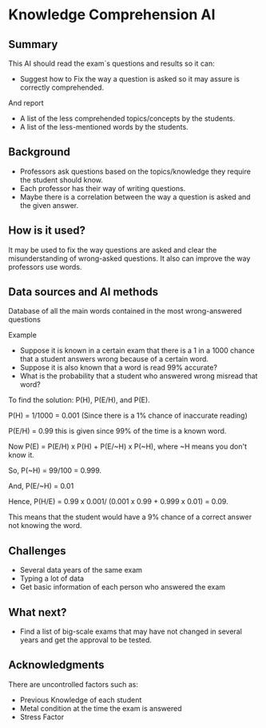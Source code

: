 # Knowledge Comprehension AI

## Summary
This AI should read the exam´s questions and results so it can:
* Suggest how to Fix the way a question is asked so it may assure is correctly comprehended.

And report
* A list of the less comprehended topics/concepts by the students.
* A list of the less-mentioned words by the students.

## Background
* Professors ask questions based on the topics/knowledge they require the student should know. 
* Each professor has their way of writing questions.
* Maybe there is a correlation between the way a question is asked and the given answer.

## How is it used?
It may be used to fix the way questions are asked and clear the misunderstanding of wrong-asked questions. 
It also can improve the way professors use words.

## Data sources and AI methods
Database of all the main words contained in the most wrong-answered questions

Example

* Suppose it is known in a certain exam that there is a 1 in a 1000 chance that a student answers wrong because of a certain word. 
* Suppose it is also known that a word is read 99% accurate?
* What is the probability that a student who answered wrong misread that word?

To find the solution: 
P(H), P(E/H), and P(E).

P(H) = 1/1000 = 0.001 (Since there is a 1% chance of inaccurate reading)

P(E/H) = 0.99 this is given since 99% of the time is a known word.

Now P(E) = P(E/H) x P(H) + P(E/~H) x P(~H), where ~H means you don't know it.

So, P(~H) = 99/100 = 0.999.

And, P(E/~H) = 0.01

Hence, P(H/E) = 0.99 x 0.001/ (0.001 x 0.99 + 0.999 x 0.01) = 0.09.

This means that the student would have a 9% chance of a correct answer not knowing the word.


## Challenges
* Several data years of the same exam
* Typing a lot of data
* Get basic information of each person who answered the exam

## What next?
* Find a list of big-scale exams that may have not changed in several years and get the approval to be tested.

## Acknowledgments
There are uncontrolled factors such as:
* Previous Knowledge of each student
* Metal condition at the time the exam is answered
* Stress Factor
